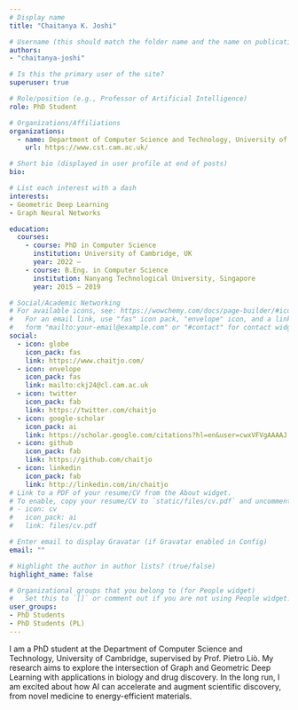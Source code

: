 ```yaml
---
# Display name
title: "Chaitanya K. Joshi"

# Username (this should match the folder name and the name on publications)
authors:
- "chaitanya-joshi"

# Is this the primary user of the site?
superuser: true

# Role/position (e.g., Professor of Artificial Intelligence)
role: PhD Student

# Organizations/Affiliations
organizations:
  - name: Department of Computer Science and Technology, University of Cambridge
    url: https://www.cst.cam.ac.uk/

# Short bio (displayed in user profile at end of posts)
bio: 

# List each interest with a dash
interests:
- Geometric Deep Learning
- Graph Neural Networks

education:
  courses:
    - course: PhD in Computer Science
      institution: University of Cambridge, UK
      year: 2022 –
    - course: B.Eng. in Computer Science
      institution: Nanyang Technological University, Singapore
      year: 2015 – 2019

# Social/Academic Networking
# For available icons, see: https://wowchemy.com/docs/page-builder/#icons
#   For an email link, use "fas" icon pack, "envelope" icon, and a link in the
#   form "mailto:your-email@example.com" or "#contact" for contact widget.
social:
  - icon: globe
    icon_pack: fas
    link: https://www.chaitjo.com/
  - icon: envelope
    icon_pack: fas
    link: mailto:ckj24@cl.cam.ac.uk
  - icon: twitter
    icon_pack: fab
    link: https://twitter.com/chaitjo
  - icon: google-scholar
    icon_pack: ai
    link: https://scholar.google.com/citations?hl=en&user=cwxVFVgAAAAJ
  - icon: github
    icon_pack: fab
    link: https://github.com/chaitjo
  - icon: linkedin
    icon_pack: fab
    link: http://linkedin.com/in/chaitjo
# Link to a PDF of your resume/CV from the About widget.
# To enable, copy your resume/CV to `static/files/cv.pdf` and uncomment the lines below.
# - icon: cv
#   icon_pack: ai
#   link: files/cv.pdf

# Enter email to display Gravatar (if Gravatar enabled in Config)
email: ""

# Highlight the author in author lists? (true/false)
highlight_name: false

# Organizational groups that you belong to (for People widget)
#   Set this to `[]` or comment out if you are not using People widget.
user_groups:
- PhD Students
- PhD Students (PL)
---
```


I am a PhD student at the Department of Computer Science and Technology, University of Cambridge, supervised by Prof. Pietro Liò. My research aims to explore the intersection of Graph and Geometric Deep Learning with applications in biology and drug discovery. In the long run, I am excited about how AI can accelerate and augment scientific discovery, from novel medicine to energy-efficient materials.
